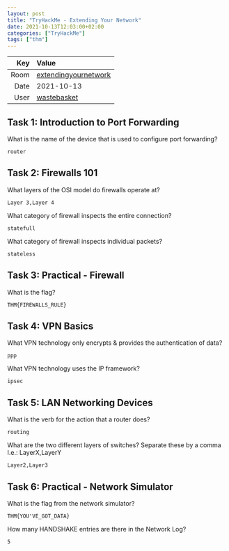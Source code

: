 ```yaml
---
layout: post
title: "TryHackMe - Extending Your Network"
date: 2021-10-13T12:03:00+02:00
categories: ["TryHackMe"]
tags: ["thm"]
---
```


| Key   | Value
| ----: | :--------
| Room  | [extendingyournetwork](https://tryhackme.com/room/extendingyournetwork)
| Date  | 2021-10-13
| User  | [wastebasket](https://tryhackme.com/p/wastebasket)

## Task 1: Introduction to Port Forwarding

What is the name of the device that is used to configure port forwarding? 

`router`

## Task 2: Firewalls 101

What layers of the OSI model do firewalls operate at?

`Layer 3,Layer 4`

What category of firewall inspects the entire connection?

`statefull`


What category of firewall inspects individual packets?

`stateless`

## Task 3: Practical - Firewall 

What is the flag? 

`THM{FIREWALLS_RULE}`

## Task 4: VPN Basics 

What VPN technology only encrypts & provides the authentication of data?

`ppp`

What VPN technology uses the IP framework?

`ipsec`

## Task 5: LAN Networking Devices 

What is the verb for the action that a router does?

`routing`

What are the two different layers of switches? Separate these by a comma I.e.: LayerX,LayerY

`Layer2,Layer3`

## Task 6: Practical - Network Simulator 

What is the flag from the network simulator?

`THM{YOU'VE_GOT_DATA}`

How many HANDSHAKE entries are there in the Network Log?

`5`
